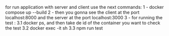 for run application with server and client use the next commands:
1 - docker compose up --build
2 - then you gonna see the client at the port localhost:8000 and the server at the port localhost:3000
3 - for running the test :
3.1 docker ps, and then take de id of the container you want to check the test
3.2 docker exec -it <idcontainer> sh
3.3 npm run test
